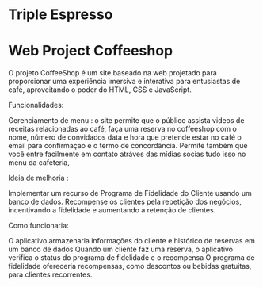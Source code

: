 # Triple Espresso

# Web Project Coffeeshop

O projeto CoffeeShop é um site baseado na web projetado para proporcionar uma experiência imersiva e interativa para entusiastas de café, aproveitando o poder do HTML, CSS e JavaScript.

Funcionalidades:

Gerenciamento de menu : o site permite que o público assista videos de receitas relacionadas ao café, faça uma reserva no coffeeshop com o nome, número de convidados data e hora que pretende estar no café o email para confirmaçao e o termo de concordância. Permite também que você entre facilmente em contato atráves das mídias socias tudo isso no menu da cafeteria,

Ideia de melhoria :

Implementar um recurso de Programa de Fidelidade do Cliente usando um banco de dados.
Recompense os clientes pela repetição dos negócios, incentivando a fidelidade e aumentando a retenção de clientes.

Como funcionaria:

O aplicativo armazenaria informações do cliente e histórico de reservas em um banco de dados
Quando um cliente faz uma reserva, o aplicativo verifica o status do programa de fidelidade e o recompensa
O programa de fidelidade ofereceria recompensas, como descontos ou bebidas gratuitas, para clientes recorrentes.
